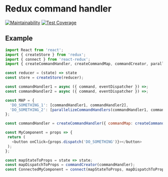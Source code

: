# Redux command handler

[![Maintainability](https://api.codeclimate.com/v1/badges/d24f5963a7dfa50e8b71/maintainability)](https://codeclimate.com/github/fabioelizandro/redux-command-handler/maintainability)
[![Test Coverage](https://api.codeclimate.com/v1/badges/d24f5963a7dfa50e8b71/test_coverage)](https://codeclimate.com/github/fabioelizandro/redux-command-handler/test_coverage)

## Example

```js
import React from 'react';
import { createStore } from 'redux';
import { connect } from 'react-redux';
import { createCommandHandler, createCommandMap, commandCreator, parallelizeCommandHandlers } from 'redux-command-handler';

const reducer = (state) => state
const store = createStore(reducer);

const commandHandler1 = async ({ command, eventDispatcher }) =>;
const commandHandler2 = async ({ command, eventDispatcher }) =>;

const MAP = {
  'DO_SOMETHING_1': [commandHandler1, commandHandler2],
  'DO_SOMETHING_2': [parallelizeCommandHandlers(commandHandler1, commandHandler2)]
};

const commandHandler = createCommandHandler({ commandMap: createCommandMap(MAP), eventDispatcher: store.dispatch });

const MyComponent = props => {
 return (
   <button onClick={props.dispatch('DO_SOMETHING')}></button>
 );
};

const mapStateToProps = state => state;
const mapDispatchToProps = commandCreator(commandHandler);
const ConnectedMyComponent = connect(mapStateToProps, mapDispatchToProps)(MyComponent);
```
